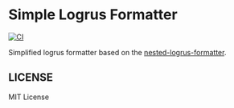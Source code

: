 # Simple Logrus Formatter

[![CI](https://github.com/STARRY-S/simple-logrus-formatter/actions/workflows/ci.yaml/badge.svg)](https://github.com/STARRY-S/simple-logrus-formatter/actions/workflows/ci.yaml)

Simplified logrus formatter based on the [nested-logrus-formatter](https://github.com/antonfisher/nested-logrus-formatter).

## LICENSE

MIT License
